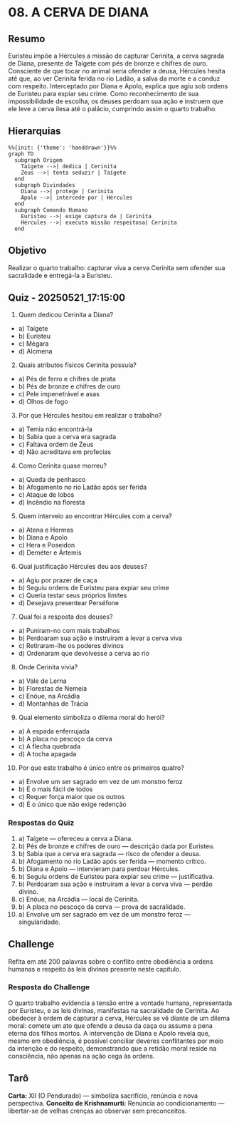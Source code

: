 # 08. A CERVA DE DIANA

## Resumo

Euristeu impõe a Hércules a missão de capturar Cerinita, a cerva sagrada de Diana, presente de Taígete com pés de bronze e chifres de ouro. Consciente de que tocar no animal seria ofender a deusa, Hércules hesita até que, ao ver Cerinita ferida no rio Ladão, a salva da morte e a conduz com respeito. Interceptado por Diana e Apolo, explica que agiu sob ordens de Euristeu para expiar seu crime. Como reconhecimento de sua impossibilidade de escolha, os deuses perdoam sua ação e instruem que ele leve a cerva ilesa até o palácio, cumprindo assim o quarto trabalho.

## Hierarquias

```mermaid
%%{init: {'theme': 'handdrawn'}}%%
graph TD
  subgraph Origem
    Taígete -->| dedica | Cerinita
    Zeus -->| tenta seduzir | Taígete
  end
  subgraph Divindades
    Diana -->| protege | Cerinita
    Apolo -->| intercede por | Hércules
  end
  subgraph Comando Humano
    Euristeu -->| exige captura de | Cerinita
    Hércules -->| executa missão respeitosa| Cerinita
  end
```

## Objetivo

Realizar o quarto trabalho: capturar viva a cerva Cerinita sem ofender sua sacralidade e entregá-la a Euristeu.

## Quiz - 20250521_17:15:00

1. Quem dedicou Cerinita a Diana?

- a) Taígete
- b) Euristeu
- c) Mégara
- d) Alcmena

2. Quais atributos físicos Cerinita possuía?

- a) Pés de ferro e chifres de prata
- b) Pés de bronze e chifres de ouro
- c) Pele impenetrável e asas
- d) Olhos de fogo

3. Por que Hércules hesitou em realizar o trabalho?

- a) Temia não encontrá-la
- b) Sabia que a cerva era sagrada
- c) Faltava ordem de Zeus
- d) Não acreditava em profecias

4. Como Cerinita quase morreu?

- a) Queda de penhasco
- b) Afogamento no rio Ladão após ser ferida
- c) Ataque de lobos
- d) Incêndio na floresta

5. Quem interveio ao encontrar Hércules com a cerva?

- a) Atena e Hermes
- b) Diana e Apolo
- c) Hera e Poseidon
- d) Deméter e Ártemis

6. Qual justificação Hércules deu aos deuses?

- a) Agiu por prazer de caça
- b) Seguiu ordens de Euristeu para expiar seu crime
- c) Queria testar seus próprios limites
- d) Desejava presentear Perséfone

7. Qual foi a resposta dos deuses?

- a) Puniram-no com mais trabalhos
- b) Perdoaram sua ação e instruíram a levar a cerva viva
- c) Retiraram-lhe os poderes divinos
- d) Ordenaram que devolvesse a cerva ao rio

8. Onde Cerinita vivia?

- a) Vale de Lerna
- b) Florestas de Nemeia
- c) Enóue, na Arcádia
- d) Montanhas de Trácia

9. Qual elemento simboliza o dilema moral do herói?

- a) A espada enferrujada
- b) A placa no pescoço da cerva
- c) A flecha quebrada
- d) A tocha apagada

10. Por que este trabalho é único entre os primeiros quatro?

- a) Envolve um ser sagrado em vez de um monstro feroz
- b) É o mais fácil de todos
- c) Requer força maior que os outros
- d) É o único que não exige redenção

### Respostas do Quiz

1. a) Taígete — ofereceu a cerva a Diana.
2. b) Pés de bronze e chifres de ouro — descrição dada por Euristeu.
3. b) Sabia que a cerva era sagrada — risco de ofender a deusa.
4. b) Afogamento no rio Ladão após ser ferida — momento crítico.
5. b) Diana e Apolo — intervieram para perdoar Hércules.
6. b) Seguiu ordens de Euristeu para expiar seu crime — justificativa.
7. b) Perdoaram sua ação e instruíram a levar a cerva viva — perdão divino.
8. c) Enóue, na Arcádia — local de Cerinita.
9. b) A placa no pescoço da cerva — prova de sacralidade.
10. a) Envolve um ser sagrado em vez de um monstro feroz — singularidade.

## Challenge

Refita em até 200 palavras sobre o conflito entre obediência a ordens humanas e respeito às leis divinas presente neste capítulo.

### Resposta do Challenge

O quarto trabalho evidencia a tensão entre a vontade humana, representada por Euristeu, e as leis divinas, manifestas na sacralidade de Cerinita. Ao obedecer à ordem de capturar a cerva, Hércules se vê diante de um dilema moral: comete um ato que ofende a deusa da caça ou assume a pena eterna dos filhos mortos. A intervenção de Diana e Apolo revela que, mesmo em obediência, é possível conciliar deveres conflitantes por meio da intenção e do respeito, demonstrando que a retidão moral reside na consciência, não apenas na ação cega às ordens.

## Tarô

**Carta:** XII (O Pendurado) — simboliza sacrifício, renúncia e nova perspectiva.
**Conceito de Krishnamurti:** Renúncia ao condicionamento — libertar-se de velhas crenças ao observar sem preconceitos.

